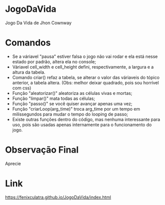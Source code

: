 # JogoDaVida
Jogo Da Vida de Jhon Cownway

# Comandos
- Se a váriavel "pausa" estiver falsa o jogo não vai rodar e ela está nesse estado por padrão, altera ela no console;
- Váriavel cell_width e cell_height defini, respectivamente, a largura e a altura da tabela.
- Comando criar() refaz a tabela, se alterar o valor das váriaveis do tópico anterior, a tabela altera. (Obs: melhor deixar quadrado, pois sou horrível com css)
- Função "aleatorizar()" aleatoriza as células vivas e mortas;
- Função "limpar()" mata todas as células;
- Função "passo()" se você quiser avançar apenas uma vez;
- Função "criarLoop(arg_time)" troca arg_time por um tempo em milissegundos para mudar o tempo do looping de passo;
- Existe outras funções dentro do código, mas nenhuma interessante para uso, pois são usadas apenas internamente para o funcionamento do jogo.

# Observação Final
Aprecie

# Link
  https://fenixculatra.github.io/JogoDaVida/index.html
